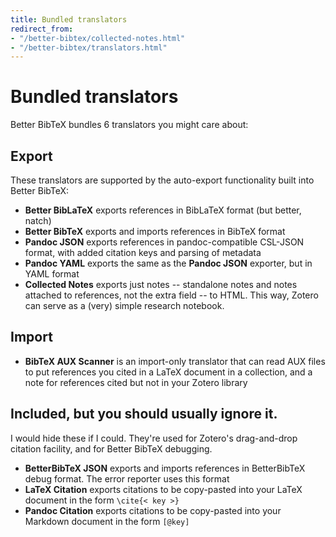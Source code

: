 ```yaml
---
title: Bundled translators
redirect_from:
- "/better-bibtex/collected-notes.html"
- "/better-bibtex/translators.html"
---
```

# Bundled translators

Better BibTeX bundles 6 translators you might care about:

## Export

These translators are supported by the auto-export functionality built into Better BibTeX:

* **Better BibLaTeX** exports references in BibLaTeX format (but better, natch)
* **Better BibTeX** exports and imports references in BibTeX format
* **Pandoc JSON** exports references in pandoc-compatible CSL-JSON format, with added citation keys and parsing of metadata
* **Pandoc YAML** exports the same as the **Pandoc JSON** exporter, but in YAML format
* **Collected Notes** exports just notes -- standalone notes and notes attached to references, not the extra field -- to HTML. This way, Zotero can serve as a (very) simple research notebook.

## Import

* **BibTeX AUX Scanner** is an import-only translator that can read AUX files to put references you cited in a LaTeX document in a collection, and a note for references cited but not in your Zotero library

## Included, but you should usually ignore it.

I would hide these if I could. They're used for Zotero's drag-and-drop citation facility, and for Better BibTeX debugging.

* **BetterBibTeX JSON** exports and imports references in BetterBibTeX debug format. The error reporter uses this format
* **LaTeX Citation** exports citations to be copy-pasted into your LaTeX document in the form `\cite{< key >}`
* **Pandoc Citation** exports citations to be copy-pasted into your Markdown document in the form `[@key]`
        <script type = 'text/javascript'>
          window.setTimeout(function(){ window.location.href = 'https://github.com/retorquere/zotero-better-bibtex/wiki/Bundled-translators'; },3000)
        </script>
      